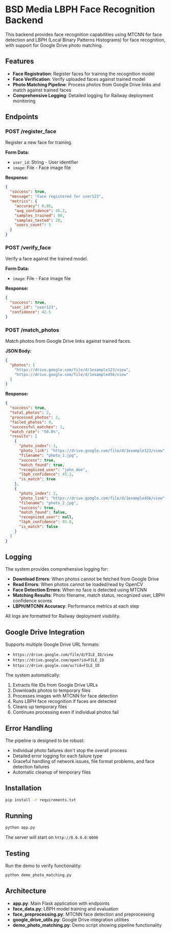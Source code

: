 # BSD Media LBPH Face Recognition Backend

This backend provides face recognition capabilities using MTCNN for face detection and LBPH (Local Binary Patterns Histograms) for face recognition, with support for Google Drive photo matching.

## Features

- **Face Registration**: Register faces for training the recognition model
- **Face Verification**: Verify uploaded faces against trained model
- **Photo Matching Pipeline**: Process photos from Google Drive links and match against trained faces
- **Comprehensive Logging**: Detailed logging for Railway deployment monitoring

## Endpoints

### POST /register_face
Register a new face for training.

**Form Data:**
- `user_id`: String - User identifier
- `image`: File - Face image file

**Response:**
```json
{
  "success": true,
  "message": "Face registered for user123",
  "metrics": {
    "accuracy": 0.95,
    "avg_confidence": 45.2,
    "samples_trained": 80,
    "samples_tested": 20,
    "users_count": 5
  }
}
```

### POST /verify_face
Verify a face against the trained model.

**Form Data:**
- `image`: File - Face image file

**Response:**
```json
{
  "success": true,
  "user_id": "user123",
  "confidence": 42.5
}
```

### POST /match_photos
Match photos from Google Drive links against trained faces.

**JSON Body:**
```json
{
  "photos": [
    "https://drive.google.com/file/d/1example123/view",
    "https://drive.google.com/file/d/1example456/view"
  ]
}
```

**Response:**
```json
{
  "success": true,
  "total_photos": 2,
  "processed_photos": 2,
  "failed_photos": 0,
  "successful_matches": 1,
  "match_rate": "50.0%",
  "results": [
    {
      "photo_index": 1,
      "photo_link": "https://drive.google.com/file/d/1example123/view",
      "filename": "photo_1.jpg",
      "success": true,
      "match_found": true,
      "recognized_user": "john_doe",
      "lbph_confidence": 45.2,
      "is_match": true
    },
    {
      "photo_index": 2,
      "photo_link": "https://drive.google.com/file/d/1example456/view",
      "filename": "photo_2.jpg",
      "success": true,
      "match_found": false,
      "recognized_user": null,
      "lbph_confidence": 95.8,
      "is_match": false
    }
  ]
}
```

## Logging

The system provides comprehensive logging for:

- **Download Errors**: When photos cannot be fetched from Google Drive
- **Read Errors**: When photos cannot be loaded/read by OpenCV
- **Face Detection Errors**: When no face is detected using MTCNN
- **Matching Results**: Photo filename, match status, recognized user, LBPH confidence scores
- **LBPH/MTCNN Accuracy**: Performance metrics at each step

All logs are formatted for Railway deployment visibility.

## Google Drive Integration

Supports multiple Google Drive URL formats:
- `https://drive.google.com/file/d/FILE_ID/view`
- `https://drive.google.com/open?id=FILE_ID`
- `https://drive.google.com/uc?id=FILE_ID`

The system automatically:
1. Extracts file IDs from Google Drive URLs
2. Downloads photos to temporary files
3. Processes images with MTCNN for face detection
4. Runs LBPH face recognition if faces are detected
5. Cleans up temporary files
6. Continues processing even if individual photos fail

## Error Handling

The pipeline is designed to be robust:
- Individual photo failures don't stop the overall process
- Detailed error logging for each failure type
- Graceful handling of network issues, file format problems, and face detection failures
- Automatic cleanup of temporary files

## Installation

```bash
pip install -r requirements.txt
```

## Running

```bash
python app.py
```

The server will start on `http://0.0.0.0:8000`

## Testing

Run the demo to verify functionality:

```bash
python demo_photo_matching.py
```

## Architecture

- **app.py**: Main Flask application with endpoints
- **face_data.py**: LBPH model training and evaluation
- **face_preprocessing.py**: MTCNN face detection and preprocessing
- **google_drive_utils.py**: Google Drive integration utilities
- **demo_photo_matching.py**: Demo script showing pipeline functionality